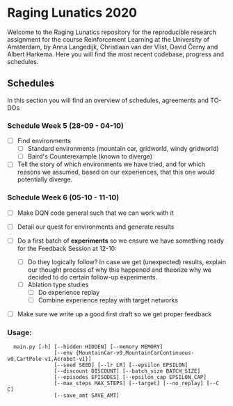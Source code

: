 # Raging Lunatics 2020

Welcome to the Raging Lunatics repository for the reproducible research assignment for the course Reinforcement Learning at the University of Amsterdam, by Anna Langedijk, Christiaan van der Vlist, David Černy and Albert Harkema. Here you will find the most recent codebase, progress and schedules.

## Schedules

In this section you will find an overview of schedules, agreements and TO-DOs

### Schedule Week 5 (28-09 - 04-10)

* [ ] Find environments
  * [ ] Standard environments (mountain car, gridworld, windy gridworld)
  * [ ] Baird's Counterexample (known to diverge)
* [ ] Tell the story of which environments we have tried, and for which reasons we assumed, based on our experiences, that this one would potentially diverge.

### Schedule Week 6 (05-10 - 11-10)

* [ ] Make DQN code general such that we can work with it
* [ ] Detail our quest for environments and generate results
* [ ] Do a first batch of **experiments** so we ensure we have something ready for the Feedback Session at 12-10:
  * [ ] Do they logically follow? In case we get (unexpected) results, explain our thought process of why this happened and theorize why we decided to do certain follow-up experiments.
  * [ ] Ablation type studies
    * [ ] Do experience replay
    * [ ] Combine experience replay with target networks
* [ ] Make sure we write up a good first draft so we get proper feedback 


### Usage:
```
  main.py [-h] [--hidden HIDDEN] [--memory MEMORY]
               [--env {MountainCar-v0,MountainCarContinuous-v0,CartPole-v1,Acrobot-v1}]
               [--seed SEED] [--lr LR] [--epsilon EPSILON]
               [--discount DISCOUNT] [--batch_size BATCH_SIZE]
               [--episodes EPISODES] [--epsilon_cap EPSILON_CAP]
               [--max_steps MAX_STEPS] [--target] [--no_replay] [--C C]
               [--save_amt SAVE_AMT]
```
